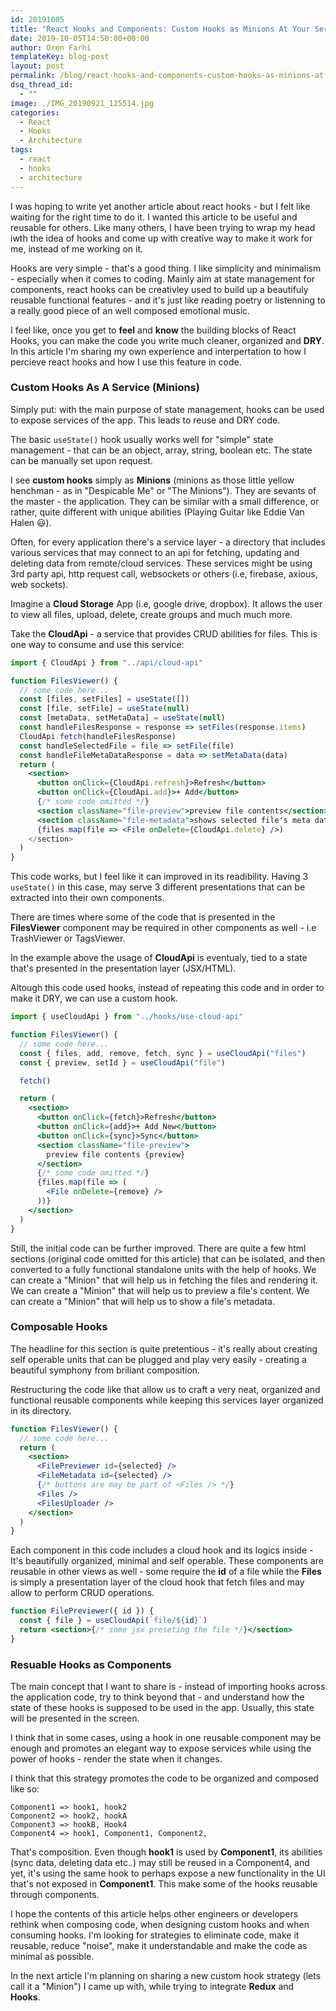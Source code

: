 ```yaml
---
id: 20191005
title: "React Hooks and Components: Custom Hooks as Minions At Your Service"
date: 2019-10-05T14:50:00+00:00
author: Oren Farhi
templateKey: blog-post
layout: post
permalink: /blog/react-hooks-and-components-custom-hooks-as-minions-at-your-service/
dsq_thread_id:
  - ""
image: ./IMG_20190921_125514.jpg
categories:
  - React
  - Hooks
  - Architecture
tags:
  - react
  - hooks
  - architecture
---
```


I was hoping to write yet another article about react hooks - but I felt like waiting for the right time to do it. I wanted this article to be useful and reusable for others. Like many others, I have been trying to wrap my head iwth the idea of hooks and come up with creative way to make it work for me, instead of me working on it.

Hooks are very simple - that's a good thing. I like simplicity and minimalism - especially when it comes to coding. Mainly aim at state management for components, react hooks can be creativley used to build up a beautifuly reusable functional features - and it's just like reading poetry or listenning to a really good piece of an well composed emotional music.

I feel like, once you get to **feel** and **know** the building blocks of React Hooks, you can make the code you write much cleaner, organized and **DRY**.
In this article I'm sharing my own experience and interpertation to how I percieve react hooks and how I use this feature in code.

### Custom Hooks As A Service (Minions)

Simply put: with the main purpose of state management, hooks can be used to expose services of the app. This leads to reuse and DRY code.

The basic `useState()` hook usually works well for "simple" state management - that can be an object, array, string, boolean etc.
The state can be manually set upon request.

I see **custom hooks** simply as **Minions** (minions as those little yellow henchman - as in "Despicable Me" or "The Minions"). They are sevants of the master - the application. They can be similar with a small difference, or rather, quite different with unique abilities (Playing Guitar like Eddie Van Halen 😃).

Often, for every application there's a service layer - a directory that includes various services that may connect to an api for fetching, updating and deleting data from remote/cloud services. These services might be using 3rd party api, http request call, websockets or others (i.e, firebase, axious, web sockets).

Imagine a **Cloud Storage** App (i.e, google drive, dropbox). It allows the user to view all files, upload, delete, create groups and much much more.

Take the **CloudApi** - a service that provides CRUD abilities for files. This is one way to consume and use this service:

```jsx
import { CloudApi } from "../api/cloud-api"

function FilesViewer() {
  // some code here...
  const [files, setFiles] = useState([])
  const [file, setFile] = useState(null)
  const [metaData, setMetaData] = useState(null)
  const handleFilesResponse = response => setFiles(response.items)
  CloudApi.fetch(handleFilesResponse)
  const handleSelectedFile = file => setFile(file)
  const handleFileMetaDataResponse = data => setMetaData(data)
  return (
    <section>
      <button onClick={CloudApi.refresh}>Refresh</button>
      <button onClick={CloudApi.add}>+ Add</button>
      {/* some code omitted */}
      <section className="file-preview">preview file contents</section>
      <section className="file-metadata">shows selected file's meta data</section>
      {files.map(file => <File onDelete={CloudApi.delete} />)
    </section>
  )
}
```

This code works, but I feel like it can improved in its readibility. Having 3 `useState()` in this case, may serve 3 different presentations that can be extracted into their own components.

There are times where some of the code that is presented in the **FilesViewer** component may be required in other components as well - i.e TrashViewer or TagsViewer.

In the example above the usage of **CloudApi** is eventualy, tied to a state that's presented in the presentation layer (JSX/HTML).

Altough this code used hooks, instead of repeating this code and in order to make it DRY, we can use a custom hook.

```jsx
import { useCloudApi } from "../hooks/use-cloud-api"

function FilesViewer() {
  // some code here...
  const { files, add, remove, fetch, sync } = useCloudApi("files")
  const { preview, setId } = useCloudApi("file")

  fetch()

  return (
    <section>
      <button onClick={fetch}>Refresh</button>
      <button onClick={add}>+ Add New</button>
      <button onClick={sync}>Sync</button>
      <section className="file-preview">
        preview file contents {preview}
      </section>
      {/* some code omitted */}
      {files.map(file => (
        <File onDelete={remove} />
      ))}
    </section>
  )
}
```

Still, the initial code can be further improved.
There are quite a few html sections (original code omitted for this article) that can be isolated, and then converted to a fully functional standalone units with the help of hooks.
We can create a "Minion" that will help us in fetching the files and rendering it.
We can create a "Minion" that will help us to preview a file's content.
We can create a "Minion" that will help us to show a file's metadata.

### Composable Hooks

The headline for this section is quite pretentious - it's really about creating self operable units that can be plugged and play very easily - creating a beautiful symphony from briliant composition.

Restructuring the code like that allow us to craft a very neat, organized and functional reusable components while keeping this services layer organized in its directory.

```jsx
function FilesViewer() {
  // some code here...
  return (
    <section>
      <FilePreviewer id={selected} />
      <FileMetadata id={selected} />
      {/* buttons are may be part of <Files /> */}
      <Files />
      <FilesUploader />
    </section>
  )
}
```

Each component in this code includes a cloud hook and its logics inside - It's beautifully organized, minimal and self operable. These components are reusable in other views as well - some require the **id** of a file while the **Files** is simply a presentation layer of the cloud hook that fetch files and may allow to perform CRUD operations.

```jsx
function FilePreviewer({ id }) {
  const { file } = useCloudApi(`file/${id}`)
  return <section>{/* some jsx preseting the file */}</section>
}
```

### Resuable Hooks as Components

The main concept that I want to share is - instead of importing hooks across the application code, try to think beyond that - and understand how the state of these hooks is supposed to be used in the app. Usually, this state will be presented in the screen.

I think that in some cases, using a hook in one reusable component may be enough and promotes an elegant way to expose services while using the power of hooks - render the state when it changes.

I think that this strategy promotes the code to be organized and composed like so:

```
Component1 => hook1, hook2
Component2 => hook2, hookA
Component3 => hookB, Hook4
Component4 => hook1, Component1, Component2,
```

That's composition.
Even though **hook1** is used by **Component1**, its abilities (sync data, deleting data etc..) may still be reused in a Component4, and yet, it's using the same hook to perhaps expose a new functionality in the UI that's not exposed in **Component1**. This make some of the hooks reusable through components.

I hope the contents of this article helps other engineers or developers rethink when composing code, when designing custom hooks and when consuming hooks.
I'm looking for strategies to eliminate code, make it reusable, reduce "noise", make it understandable and make the code as minimal as possible.

In the next article I'm planning on sharing a new custom hook strategy (lets call it a "Minion") I came up with, while trying to integrate **Redux** and **Hooks**.

